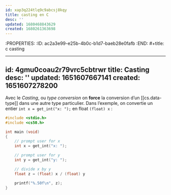```yaml
---
id: xap3q224tlq9c9abcsj8kqy
title: casting en C
desc: ''
updated: 1680468843629
created: 1680261363698
---
```


:PROPERTIES:
:ID:       ac2a3e99-e25b-4b0c-b1d7-baeb28e0fafb
:END:
#+title: c casting

---
id: 4gmu0coau2r79vrc5cbtrwr
title: Casting
desc: ''
updated: 1651607667141
created: 1651607278200
---

Avec le *Casting*, ou *type conversion* on **force** la conversion d’un [[cs.data-type]] dans une autre type particulier. Dans l’exemple, on convertie un entier `int x = get_int("x: ");` en float `(float) x` :

```c
#include <stdio.h>
#include <cs50.h>

int main (void)
{
    // prompt user for x
    int x = get_int("x: ");

    // prompt user for y
    int y = get_int("y: ");

    // divide x by y
    float z = (float) x / (float) y

    printf("%.50f\n", z);
}
```
